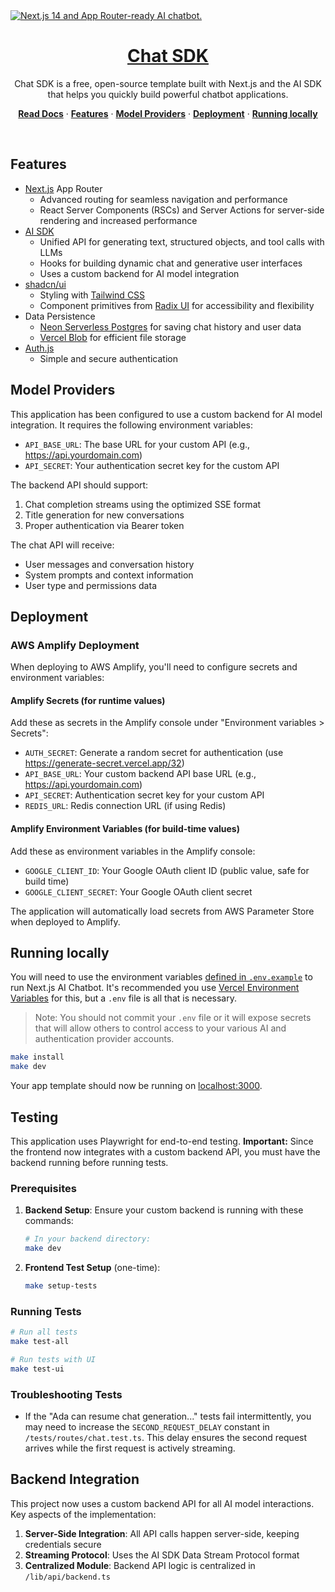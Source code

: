 <a href="https://chat.vercel.ai/">
  <img alt="Next.js 14 and App Router-ready AI chatbot." src="app/(chat)/opengraph-image.png">
  <h1 align="center">Chat SDK</h1>
</a>

<p align="center">
    Chat SDK is a free, open-source template built with Next.js and the AI SDK that helps you quickly build powerful chatbot applications.
</p>

<p align="center">
  <a href="https://chat-sdk.dev"><strong>Read Docs</strong></a> ·
  <a href="#features"><strong>Features</strong></a> ·
  <a href="#model-providers"><strong>Model Providers</strong></a> ·
  <a href="#deployment"><strong>Deployment</strong></a> ·
  <a href="#running-locally"><strong>Running locally</strong></a>
</p>
<br/>

## Features

- [Next.js](https://nextjs.org) App Router
  - Advanced routing for seamless navigation and performance
  - React Server Components (RSCs) and Server Actions for server-side rendering and increased performance
- [AI SDK](https://sdk.vercel.ai/docs)
  - Unified API for generating text, structured objects, and tool calls with LLMs
  - Hooks for building dynamic chat and generative user interfaces
  - Uses a custom backend for AI model integration
- [shadcn/ui](https://ui.shadcn.com)
  - Styling with [Tailwind CSS](https://tailwindcss.com)
  - Component primitives from [Radix UI](https://radix-ui.com) for accessibility and flexibility
- Data Persistence
  - [Neon Serverless Postgres](https://vercel.com/marketplace/neon) for saving chat history and user data
  - [Vercel Blob](https://vercel.com/storage/blob) for efficient file storage
- [Auth.js](https://authjs.dev)
  - Simple and secure authentication

## Model Providers

This application has been configured to use a custom backend for AI model integration. It requires the following environment variables:

- `API_BASE_URL`: The base URL for your custom API (e.g., https://api.yourdomain.com)
- `API_SECRET`: Your authentication secret key for the custom API

The backend API should support:

1. Chat completion streams using the optimized SSE format
2. Title generation for new conversations
3. Proper authentication via Bearer token

The chat API will receive:
- User messages and conversation history
- System prompts and context information
- User type and permissions data

## Deployment

### AWS Amplify Deployment

When deploying to AWS Amplify, you'll need to configure secrets and environment variables:

#### Amplify Secrets (for runtime values)
Add these as secrets in the Amplify console under "Environment variables > Secrets":
- `AUTH_SECRET`: Generate a random secret for authentication (use https://generate-secret.vercel.app/32)
- `API_BASE_URL`: Your custom backend API base URL (e.g., https://api.yourdomain.com)
- `API_SECRET`: Authentication secret key for your custom API
- `REDIS_URL`: Redis connection URL (if using Redis)

#### Amplify Environment Variables (for build-time values)
Add these as environment variables in the Amplify console:
- `GOOGLE_CLIENT_ID`: Your Google OAuth client ID (public value, safe for build time)
- `GOOGLE_CLIENT_SECRET`: Your Google OAuth client secret

The application will automatically load secrets from AWS Parameter Store when deployed to Amplify.

## Running locally

You will need to use the environment variables [defined in `.env.example`](.env.example) to run Next.js AI Chatbot. It's recommended you use [Vercel Environment Variables](https://vercel.com/docs/projects/environment-variables) for this, but a `.env` file is all that is necessary.

> Note: You should not commit your `.env` file or it will expose secrets that will allow others to control access to your various AI and authentication provider accounts.

```bash
make install
make dev
```

Your app template should now be running on [localhost:3000](http://localhost:3000).

## Testing

This application uses Playwright for end-to-end testing. **Important:** Since the frontend now integrates with a custom backend API, you must have the backend running before running tests.

### Prerequisites

1. **Backend Setup**: Ensure your custom backend is running with these commands:
   ```bash
   # In your backend directory:
   make dev
   ```

2. **Frontend Test Setup** (one-time):
   ```bash
   make setup-tests
   ```

### Running Tests

```bash
# Run all tests
make test-all

# Run tests with UI
make test-ui
```

### Troubleshooting Tests

- If the "Ada can resume chat generation..." tests fail intermittently, you may need to increase the `SECOND_REQUEST_DELAY` constant in `/tests/routes/chat.test.ts`. This delay ensures the second request arrives while the first request is actively streaming.

## Backend Integration

This project now uses a custom backend API for all AI model interactions. Key aspects of the implementation:

1. **Server-Side Integration**: All API calls happen server-side, keeping credentials secure
2. **Streaming Protocol**: Uses the AI SDK Data Stream Protocol format
3. **Centralized Module**: Backend API logic is centralized in `/lib/api/backend.ts`

